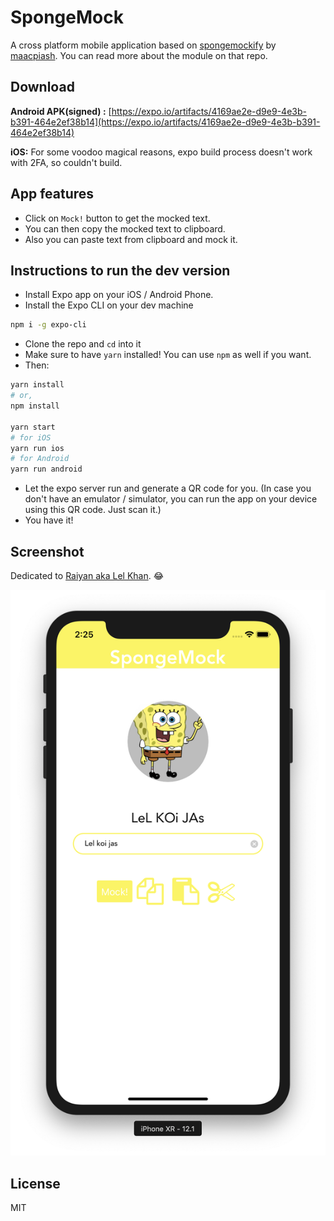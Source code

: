 # SpongeMock
A cross platform mobile application based on [spongemockify](https://github.com/maacpiash/spongemockify) by [maacpiash](https://github.com/maacpiash). You can read more about the module on that repo.

## Download
**Android APK(signed) :** [https://expo.io/artifacts/4169ae2e-d9e9-4e3b-b391-464e2ef38b14](https://expo.io/artifacts/4169ae2e-d9e9-4e3b-b391-464e2ef38b14)


**iOS:** For some voodoo magical reasons, expo build process doesn't work with 2FA, so couldn't build.

## App features
- Click on `Mock!` button to get the mocked text.
- You can then copy the mocked text to clipboard.
- Also you can paste text from clipboard and mock it.

## Instructions to run the dev version
- Install Expo app on your iOS / Android Phone.
- Install the Expo CLI on your dev machine

```bash
npm i -g expo-cli
```
- Clone the repo and `cd` into it
- Make sure to have `yarn` installed! You can use `npm` as well if you want.
- Then: 

```bash
yarn install
# or,
npm install

yarn start
# for iOS
yarn run ios
# for Android
yarn run android
```

- Let the expo server run and generate a QR code for you. (In case you don't have an emulator / simulator, you can run the app on your device using this QR code. Just scan it.)
- You have it!

## Screenshot
Dedicated to [Raiyan aka Lel Khan](https://github.com/raiyan106). 😂

![img](./screenshot.png)

## License
MIT

